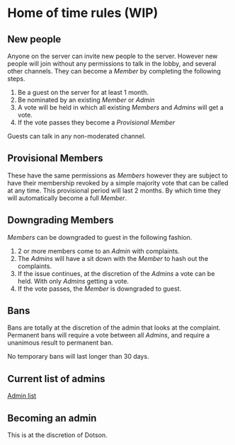 # Home of time rules (WIP)

## New people

Anyone on the server can invite new people to the server. However new people will join without any permissions to talk
in the lobby, and several other channels. They can become a *Member* by completing the following steps.

1. Be a guest on the server for at least 1 month.
2. Be nominated by an existing *Member* or *Admin*
3. A vote will be held in which all existing *Members* and *Admins* will get a vote.
4. If the vote passes they become a *Provisional Member*

Guests can talk in any non-moderated channel.

## Provisional Members

These have the same permissions as *Members* however they are subject to have their membership revoked by a simple majority
vote that can be called at any time. This provisional period will last 2 months. By which time they will automatically become a full *Member*.

## Downgrading Members

*Members* can be downgraded to guest in the following fashion.

1. 2 or more members come to an *Admin* with complaints.
2. The *Admins* will have a sit down with the *Member* to hash out the complaints.
2. If the issue continues, at the discretion of the *Admins* a vote can be held. With only *Admins* getting a vote.
3. If the vote passes, the *Member* is downgraded to guest.

## Bans

Bans are totally at the discretion of the admin that looks at the complaint. Permanent bans will require a vote between all *Admins*,
and require a unanimous result to permanent ban.

No temporary bans will last longer than 30 days.

## Current list of admins

[Admin list](https://github.com/dotsonjb14/TeamSpeakStuff/blob/master/admins.md)

## Becoming an admin

This is at the discretion of Dotson.
